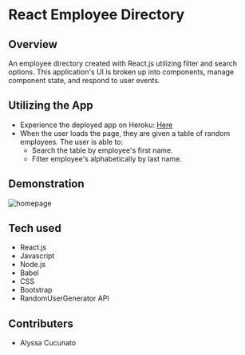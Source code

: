 # React Employee Directory

## Overview

An employee directory created with React.js utilizing filter and search options. This application's UI is broken up into components, manage component state, and respond to user events.

## Utilizing the App

- Experience the deployed app on Heroku: [Here](https://acucunato-emp-dir.herokuapp.com/ "Here")
- When the user loads the page, they are given a table of random employees. The user is able to:
  - Search the table by employee's first name.
  - Filter employee's alphabetically by last name.

## Demonstration

![homepage](employee-directory/public/img/empdirectdemo.gif "homepage")

## Tech used

- React.js
- Javascript
- Node.js
- Babel
- CSS
- Bootstrap
- RandomUserGenerator API

## Contributers

- Alyssa Cucunato
